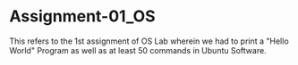 # Assignment-01_OS
This refers to the 1st assignment of OS Lab wherein we had to print a "Hello World" Program as well as at least 50 commands in Ubuntu Software.
